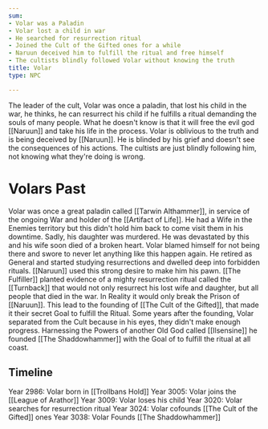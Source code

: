 ```yaml
---
sum:
- Volar was a Paladin
- Volar lost a child in war
- He searched for resurrection ritual
- Joined the Cult of the Gifted ones for a while
- Naruun deceived him to fulfill the ritual and free himself
- The cultists blindly followed Volar without knowing the truth
title: Volar
type: NPC

---
```


The leader of the cult, Volar was once a paladin, that lost his child in the war, he thinks, he can resurrect his child if he fulfills a ritual demanding the souls of many people. What he doesn't know is that it will free the evil god [[Naruun]] and take his life in the process.
Volar is oblivious to the truth and is being deceived by [[Naruun]]. He is blinded by his grief and doesn't see the consequences of his actions. The cultists are just blindly following him, not knowing what they're doing is wrong.

# Volars Past
Volar was once a great paladin called [[Tarwin Althammer]], in service of the ongoing War and holder of the [[Artifact of Life]]. He had a Wife in the Enemies territory but this didn't hold him back to come visit them in his downtime. Sadly, his daughter was murdered.
He was devastated by this and his wife soon died of a broken heart. Volar blamed himself for not being there and swore to never let anything like this happen again.
He retired as General and started studying resurrections and dwelled deep into forbidden rituals. [[Naruun]] used this strong desire to make him his pawn. [[The Fulfiller]] planted evidence of a mighty resurrection ritual called the [[Turnback]] that would not only resurrect his lost wife and daughter, but all people that died in the war. In Reality it would only break the Prison of [[Naruun]].
This lead to the founding of [[The Cult of the Gifted]], that made it their secret Goal to fulfill the Ritual.
Some years after the founding, Volar separated from the Cult because in his eyes, they didn't make enough progress.
Harnessing the Powers of another Old God called [[Ilsensine]] he founded [[The Shaddowhammer]] with the Goal of to fulfill the ritual at all coast.
## Timeline
Year 2986: Volar born in [[Trollbans Hold]]
Year 3005: Volar joins the [[League of Arathor]]
Year 3009: Volar loses his child
Year 3020: Volar searches for resurrection ritual 
Year 3024: Volar cofounds [[The Cult of the Gifted]] ones 
Year 3038: Volar Founds [[The Shaddowhammer]] 
